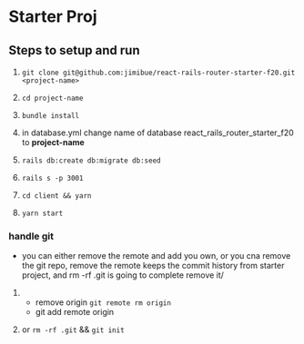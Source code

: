 # Starter Proj

## Steps to setup and run

1. `git clone git@github.com:jimibue/react-rails-router-starter-f20.git <project-name>`

2. `cd project-name`
3. `bundle install`
4. in database.yml change name of database react_rails_router_starter_f20 to **project-name**
5. `rails db:create db:migrate db:seed`
6. `rails s -p 3001`

7. `cd client && yarn`
8. `yarn start`

### handle git

- you can either remove the remote and add you own, or you cna remove the git repo, remove the
  remote keeps the commit history from starter project, and rm -rf .git is going to complete remove
  it/

1.  - remove origin `git remote rm origin`
    - git add remote origin <ssh-link>

2.  or `rm -rf .git` && `git init`
